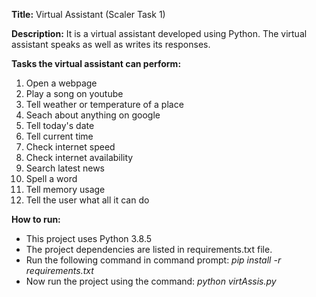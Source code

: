 **Title:** Virtual Assistant (Scaler Task 1)

**Description:** It is a virtual assistant developed using Python. The virtual assistant speaks as well as writes its responses.

**Tasks the virtual assistant can perform:**
1. Open a webpage
2. Play a song on youtube
3. Tell weather or temperature of a place
4. Seach about anything on google
5. Tell today's date
6. Tell current time
7. Check internet speed
8. Check internet availability
9. Search latest news
10. Spell a word
11. Tell memory usage
12. Tell the user what all it can do

**How to run:**
- This project uses Python 3.8.5
- The project dependencies are listed in requirements.txt file.
- Run the following command in command prompt: _pip install -r requirements.txt_
- Now run the project using the command: _python virtAssis.py_
